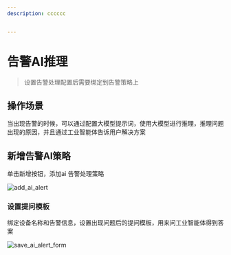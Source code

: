 ```yaml
---
description: cccccc 


---
```


# 告警AI推理


> 设置告警处理配置后需要绑定到告警策略上


## 操作场景

当出现告警的时候，可以通过配置大模型提示词，使用大模型进行推理，推理问题出现的原因，并且通过工业智能体告诉用户解决方案

## 新增告警AI策略

单击新增按钮，添加ai 告警处理策略

![add_ai_alert](/docs-assets/img/alert/add_ai_alert.png)

### 设置提问模板

绑定设备名称和告警信息，设置出现问题后的提问模板，用来问工业智能体得到答案

![save_ai_alert_form](/docs-assets/img/alert/save_ai_alert_form.png)